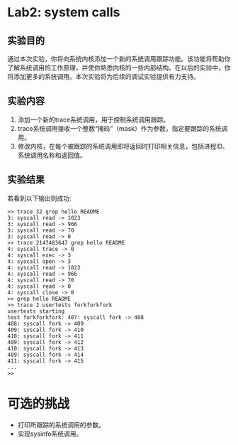 # Lab2: system calls

## 实验目的

通过本次实验，你将向系统内核添加一个新的系统调用跟踪功能。该功能将帮助你了解系统调用的工作原理，并使你熟悉内核的一些内部结构。在以后的实验中，你将添加更多的系统调用。本次实验将为后续的调试实验提供有力支持。

## 实验内容

1. 添加一个新的trace系统调用，用于控制系统调用跟踪。
2. trace系统调用接收一个整数“掩码”（mask）作为参数，指定要跟踪的系统调用。
3. 修改内核，在每个被跟踪的系统调用即将返回时打印相关信息，包括进程ID、系统调用名称和返回值。

## 实验结果

若看到以下输出则成功:

```shell
>> trace 32 grep hello README
3: syscall read -> 1023
3: syscall read -> 966
3: syscall read -> 70
3: syscall read -> 0
>> trace 2147483647 grep hello README
4: syscall trace -> 0
4: syscall exec -> 3
4: syscall open -> 3
4: syscall read -> 1023
4: syscall read -> 966
4: syscall read -> 70
4: syscall read -> 0
4: syscall close -> 0
>> grep hello README
>> trace 2 usertests forkforkfork
usertests starting
test forkforkfork: 407: syscall fork -> 408
408: syscall fork -> 409
409: syscall fork -> 410
410: syscall fork -> 411
409: syscall fork -> 412
410: syscall fork -> 413
409: syscall fork -> 414
411: syscall fork -> 415
...
>>
```

# 可选的挑战

- 打印所跟踪的系统调用的参数。
- 实现sysinfo系统调用。